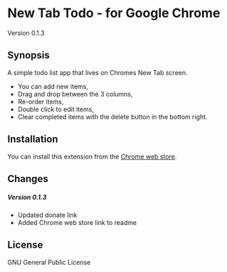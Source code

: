 # New Tab Todo - for Google Chrome
Version 0.1.3


## Synopsis

A simple todo list app that lives on Chromes New Tab screen.

* You can add new items,
* Drag and drop between the 3 columns,
* Re-order items,
* Double click to edit items,
* Clear completed items with the delete button in the bottom right.


## Installation

You can install this extension from the [Chrome web store](https://chrome.google.com/webstore/detail/new-tab-todo/bdekiejhbfceihmbjpncbbedaffinobm).


## Changes

##### Version 0.1.3
* Updated donate link
* Added Chrome web store link to readme


## License

GNU General Public License
